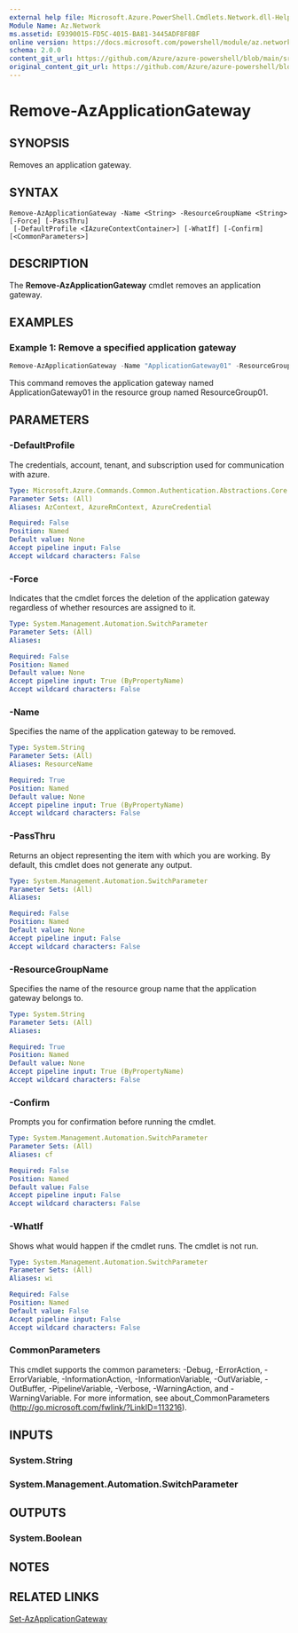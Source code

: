 ```yaml
---
external help file: Microsoft.Azure.PowerShell.Cmdlets.Network.dll-Help.xml
Module Name: Az.Network
ms.assetid: E9390015-FD5C-4015-BA81-3445ADF8F8BF
online version: https://docs.microsoft.com/powershell/module/az.network/remove-azapplicationgateway
schema: 2.0.0
content_git_url: https://github.com/Azure/azure-powershell/blob/main/src/Network/Network/help/Remove-AzApplicationGateway.md
original_content_git_url: https://github.com/Azure/azure-powershell/blob/main/src/Network/Network/help/Remove-AzApplicationGateway.md
---
```


# Remove-AzApplicationGateway

## SYNOPSIS
Removes an application gateway.

## SYNTAX

```
Remove-AzApplicationGateway -Name <String> -ResourceGroupName <String> [-Force] [-PassThru]
 [-DefaultProfile <IAzureContextContainer>] [-WhatIf] [-Confirm] [<CommonParameters>]
```

## DESCRIPTION
The **Remove-AzApplicationGateway** cmdlet removes an application gateway.

## EXAMPLES

### Example 1: Remove a specified application gateway
```powershell
Remove-AzApplicationGateway -Name "ApplicationGateway01" -ResourceGroupName "ResourceGroup01"
```

This command removes the application gateway named ApplicationGateway01 in the resource group named ResourceGroup01.

## PARAMETERS

### -DefaultProfile
The credentials, account, tenant, and subscription used for communication with azure.

```yaml
Type: Microsoft.Azure.Commands.Common.Authentication.Abstractions.Core.IAzureContextContainer
Parameter Sets: (All)
Aliases: AzContext, AzureRmContext, AzureCredential

Required: False
Position: Named
Default value: None
Accept pipeline input: False
Accept wildcard characters: False
```

### -Force
Indicates that the cmdlet forces the deletion of the application gateway regardless of whether resources are assigned to it.

```yaml
Type: System.Management.Automation.SwitchParameter
Parameter Sets: (All)
Aliases:

Required: False
Position: Named
Default value: None
Accept pipeline input: True (ByPropertyName)
Accept wildcard characters: False
```

### -Name
Specifies the name of the application gateway to be removed.

```yaml
Type: System.String
Parameter Sets: (All)
Aliases: ResourceName

Required: True
Position: Named
Default value: None
Accept pipeline input: True (ByPropertyName)
Accept wildcard characters: False
```

### -PassThru
Returns an object representing the item with which you are working.
By default, this cmdlet does not generate any output.

```yaml
Type: System.Management.Automation.SwitchParameter
Parameter Sets: (All)
Aliases:

Required: False
Position: Named
Default value: None
Accept pipeline input: False
Accept wildcard characters: False
```

### -ResourceGroupName
Specifies the name of the resource group name that the application gateway belongs to.

```yaml
Type: System.String
Parameter Sets: (All)
Aliases:

Required: True
Position: Named
Default value: None
Accept pipeline input: True (ByPropertyName)
Accept wildcard characters: False
```

### -Confirm
Prompts you for confirmation before running the cmdlet.

```yaml
Type: System.Management.Automation.SwitchParameter
Parameter Sets: (All)
Aliases: cf

Required: False
Position: Named
Default value: False
Accept pipeline input: False
Accept wildcard characters: False
```

### -WhatIf
Shows what would happen if the cmdlet runs.
The cmdlet is not run.

```yaml
Type: System.Management.Automation.SwitchParameter
Parameter Sets: (All)
Aliases: wi

Required: False
Position: Named
Default value: False
Accept pipeline input: False
Accept wildcard characters: False
```

### CommonParameters
This cmdlet supports the common parameters: -Debug, -ErrorAction, -ErrorVariable, -InformationAction, -InformationVariable, -OutVariable, -OutBuffer, -PipelineVariable, -Verbose, -WarningAction, and -WarningVariable. For more information, see about_CommonParameters (http://go.microsoft.com/fwlink/?LinkID=113216).

## INPUTS

### System.String

### System.Management.Automation.SwitchParameter

## OUTPUTS

### System.Boolean

## NOTES

## RELATED LINKS

[Set-AzApplicationGateway](./Set-AzApplicationGateway.md)



